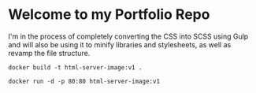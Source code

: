 # Welcome to my Portfolio Repo
I'm in the process of completely converting the CSS into SCSS using Gulp and will also be using it to minify libraries and stylesheets, as well as revamp the file structure.

```docker build -t html-server-image:v1 .```

```docker run -d -p 80:80 html-server-image:v1```
